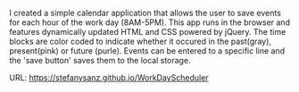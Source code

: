 I created a simple calendar application that allows the user to save events for each hour of the work day (8AM-5PM). This app runs in the browser and features dynamically updated HTML and CSS powered by jQuery. The time blocks are color coded to indicate whether it occured in the past(gray), present(pink) or future (purle). Events can be entered to a specific line and the 'save button' saves them to the local storage. 

URL: https://stefanysanz.github.io/WorkDayScheduler
